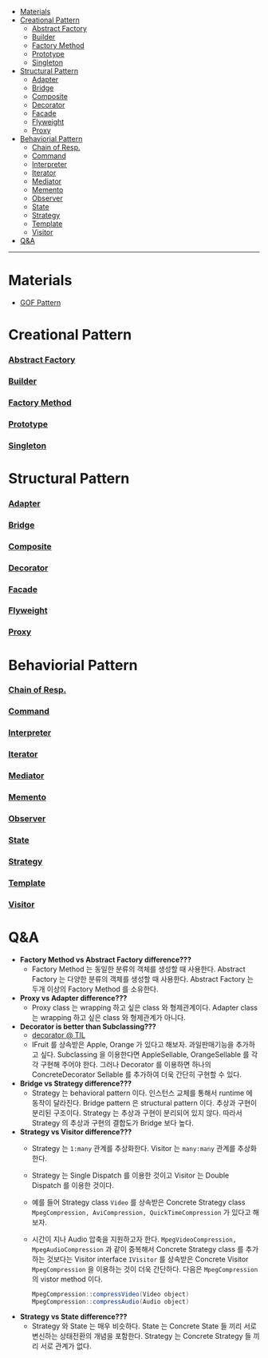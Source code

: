 - [Materials](#materials)
- [Creational Pattern](#creational-pattern)
    - [Abstract Factory](#abstract-factory)
    - [Builder](#builder)
    - [Factory Method](#factory-method)
    - [Prototype](#prototype)
    - [Singleton](#singleton)
- [Structural Pattern](#structural-pattern)
    - [Adapter](#adapter)
    - [Bridge](#bridge)
    - [Composite](#composite)
    - [Decorator](#decorator)
    - [Facade](#facade)
    - [Flyweight](#flyweight)
    - [Proxy](#proxy)
- [Behaviorial Pattern](#behaviorial-pattern)
    - [Chain of Resp.](#chain-of-resp)
    - [Command](#command)
    - [Interpreter](#interpreter)
    - [Iterator](#iterator)
    - [Mediator](#mediator)
    - [Memento](#memento)
    - [Observer](#observer)
    - [State](#state)
    - [Strategy](#strategy)
    - [Template](#template)
    - [Visitor](#visitor)
- [Q\&A](#qa)

----

# Materials

* [GOF Pattern](http://www.dofactory.com/net/design-patterns)

# Creational Pattern

### [Abstract Factory](abstractfactory/abstractfactory.md)
### [Builder](builder/builder.md)
### [Factory Method](factorymethod/factorymethod.md)
### [Prototype](prototype/prototype.md)
### [Singleton](singleton/singleton.md)

# Structural Pattern

### [Adapter](adapter/adapter.md)
### [Bridge](bridge/bridge.md)
### [Composite](composite/composite.md)
### [Decorator](decorator/decorator.md)
### [Facade](facade/facade.md)
### [Flyweight](flyweight/flyweight.md)
### [Proxy](proxy/proxy.md)

# Behaviorial Pattern

### [Chain of Resp.](chainofresp/chainofresp.md)
### [Command](command/command.md)
### [Interpreter](interpreter/interpreter.md)
### [Iterator](iterator/iterator.md)
### [Mediator](mediator/mediator.md)
### [Memento](memento/memento.md)
### [Observer](observer/observer.md)
### [State](state/state.md)
### [Strategy](strategy/strategy.md)
### [Template](template/template.md)
### [Visitor](visitor/visitor.md)

# Q&A

- **Factory Method vs Abstract Factory difference???**
  - Factory Method 는 동일한 분류의 객체를 생성할 때 사용한다. Abstract Factory
    는 다양한 분류의 객체를 생성할 때 사용한다. Abstract Factory 는 두개 이상의
    Factory Method 를 소유한다.
- **Proxy vs Adapter difference???**
  - Proxy class 는 wrapping 하고 싶은 class 와 형제관계이다. Adapter class 는
    wrapping 하고 싶은 class 와 형제관계가 아니다.
- **Decorator is better than Subclassing???**
  - [decorator @ TIL](decorator.md)
  - IFruit 를 상속받은 Apple, Orange 가 있다고 해보자. 과일판매기능을 추가하고
    싶다. Subclassing 을 이용한다면 AppleSellable, OrangeSellable 를 각각 구현해
    주어야 한다. 그러나 Decorator 를 이용하면 하나의 ConcreteDecorator Sellable
    를 추가하여 더욱 간단히 구현할 수 있다.
- **Bridge vs Strategy difference???**
  - Strategy 는 behavioral pattern 이다. 인스턴스 교체를 통해서 runtime 에
    동작이 달라진다. Bridge pattern 은 structural pattern 이다. 추상과 구현이
    분리된 구조이다. Strategy 는 추상과 구현이 분리되어 있지 않다. 따라서
    Strategy 의 추상과 구현의 결합도가 Bridge 보다 높다.
- **Strategy vs Visitor difference???**
  - Strategy 는 `1:many` 관계를 추상화한다. Visitor 는 `many:many` 관계를
    추상화한다. 
  - Strategy 는 Single Dispatch 를 이용한 것이고 Visitor 는 Double Dispatch 를
    이용한 것이다.
  - 예를 들어 Strategy class `Video` 를 상속받은 Concrete Strategy class
    `MpegCompression, AviCompression, QuickTimeCompression` 가 있다고 해보자. 
  - 시간이 지나 Audio 압축을 지원하고자 한다. `MpegVideoCompression,
    MpegAudioCompression` 과 같이 중복해서 Concrete Strategy class 를 추가하는
    것보다는 Visitor interface `IVisitor`  를 상속받은 Concrete Visitor
    `MpegCompression` 을 이용하는 것이 더욱 간단하다. 다음은 `MpegCompression`
    의 vistor method 이다.

    ```java
    MpegCompression::compressVideo(Video object)
    MpegCompression::compressAudio(Audio object)
    ```     
- **Strategy vs State difference???**
  - Strategy 와 State 는 매우 비슷하다. State 는 Concrete State 들 끼리 서로
    변신하는 상태전환의 개념을 포함한다. Strategy 는 Concrete Strategy 들 끼리
    서로 관계가 없다.
